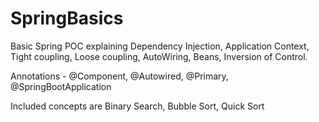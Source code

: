 # SpringBasics


Basic Spring POC explaining Dependency Injection, Application Context, Tight coupling, Loose coupling, AutoWiring, Beans, Inversion of Control.


Annotations - @Component, @Autowired, @Primary, @SpringBootApplication


Included concepts are Binary Search, Bubble Sort, Quick Sort
